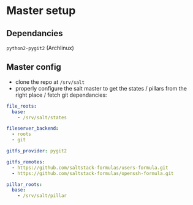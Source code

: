 # Master setup

## Dependancies

`python2-pygit2` (Archlinux)

## Master config


 - clone the repo at `/srv/salt`
 - properly configure the salt master to get the states / pillars from the
 right place / fetch git dependancies:


```yaml
file_roots:
  base:
    - /srv/salt/states

fileserver_backend:
  - roots
  - git

gitfs_provider: pygit2

gitfs_remotes:
  - https://github.com/saltstack-formulas/users-formula.git
  - https://github.com/saltstack-formulas/openssh-formula.git

pillar_roots:
  base:
    - /srv/salt/pillar
```
